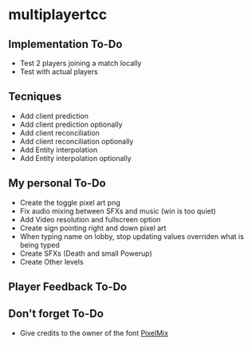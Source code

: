 # multiplayertcc

## Implementation To-Do
* Test 2 players joining a match locally
* Test with actual players

## Tecniques
* Add client prediction
* Add client prediction optionally
* Add client reconciliation
* Add client reconciliation optionally
* Add Entity interpolation
* Add Entity interpolation optionally


## My personal To-Do
* Create the toggle pixel art png
* Fix audio mixing between SFXs and music (win is too quiet)
* Add Video resolution and fullscreen option
* Create sign pointing right and down pixel art
* When typing name on lobby, stop updating values overriden what is being typed
* Create SFXs (Death and small Powerup)
* Create Other levels


## Player Feedback To-Do




## Don't forget To-Do

* Give credits to the owner of the font [PixelMix](https://www.dafont.com/pixelmix.font?fpp=200)